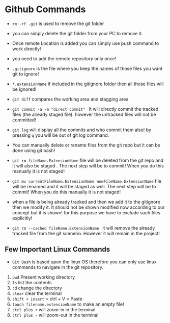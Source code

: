 # Github Commands
- `rm -rf .git` is used to remove the git folder
- you can simply delete the git folder from your PC to remove it.
- Once remote Location is added you can simply use push command to work directly!
- you need to add the remote repository only once!
- `.gitignore` is the file where you keep the names of those files you want git to ignore!
- `*.extensionName` if included in the gitignore folder then all those files will be ignored!
- `git diff` compares the working area and stagging area

- `git commit -a -m "direct commit" ` It will directly commit the tracked files (the already staged file). however the untracked files will not be committed!
- `git log` will display all the commits and who commit them also! by pressing `q` you will be out of git log command.
-  You can manually delete or rename files from the git repo but it can be done using git bash!
- `git rm fileName.ExtensionName` file will be deleted from the git repo and it will also be staged . The next step will be to commit! When you do this manually it is not staged!
- `git mv currentFileName.ExtensionName newFileName.ExtensionName` file will be renamed and it will be staged as well. The next step will be to commit! When you do this manually it is not staged!

- when a file is being already tracked and then we add it to the gitignore then we modify it. It should not be shown modified now according to our concept but it is shown! for this purpose we have to exclude such files explicitly!
- `git rm --cached fileName.ExtensionName ` it will remove the already tracked file from the git scenerio. However it will remain in the project!



## Few Important Linux Commands
- `Git Bash` is based upon the linux OS therefore you can only use linux commands to navigate in the git repository.
1. `pwd` Present working directory
2. `ls` list the contents 
3. `cd` change the directory
4. `clear` clear the terminal
5. `shift + insert` = ctrl + V = Paste
6. `touch filename.extensionName` to make an empty file!
7. `ctrl plus +` will zoom-in in the terminal
8. `ctrl plus -` will zoom-out in the terminal
